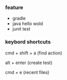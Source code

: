 ### feature

* gradle
* java hello wold
* junit test

### keybord shortcuts

cmd + shift + a (find action)

alt + enter   (create test)

cmd + e (recent files)


